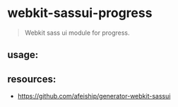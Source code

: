 # webkit-sassui-progress
> Webkit sass ui module for progress.

## usage:

## resources:
+ https://github.com/afeiship/generator-webkit-sassui
